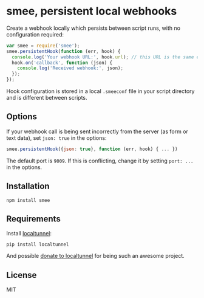 # smee, persistent local webhooks

Create a webhook locally which persists between script runs, with no configuration required:

```javascript
var smee = require('smee');
smee.persistentHook(function (err, hook) {
  console.log('Your webhook URL:', hook.url); // this URL is the same each time the script is run
  hook.on('callback', function (json) {
    console.log('Received webhook:', json);
  });
});
```

Hook configuration is stored in a local `.smeeconf` file in your script directory and is different between scripts.

## Options

If your webhook call is being sent incorrectly from the server (as form or text data), set `json: true` in the options:

```javascript
smee.persistentHook({json: true}, function (err, hook) { ... })
```

The default port is `9009`. If this is conflicting, change it by setting `port: ...` in the options.

## Installation

    npm install smee

## Requirements

Install [localtunnel](https://github.com/progrium/localtunnel):

    pip install localtunnel

And possible [donate to localtunnel](http://j.mp/donate-localtunnel) for being such an awesome project.

## License

MIT